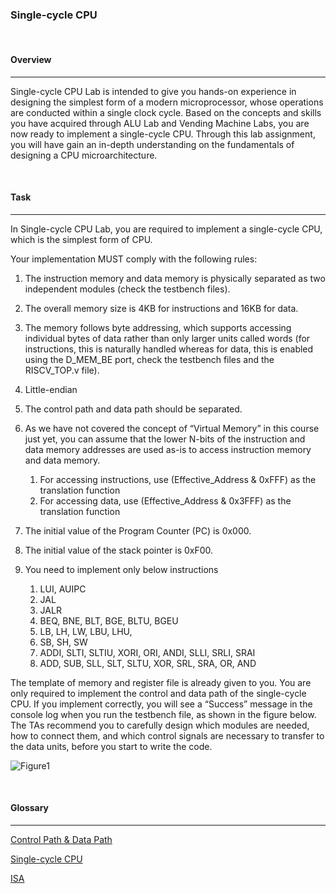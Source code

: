 ### **Single-cycle CPU**

<br>

#### **Overview**

---

Single-cycle CPU Lab is intended to give you hands-on experience in designing the simplest form of a modern microprocessor, whose operations are conducted within a single clock cycle. Based on the concepts and skills you have acquired through ALU Lab and Vending Machine Labs, you are now ready to implement a single-cycle CPU. Through this lab assignment, you will have gain an in-depth understanding on the fundamentals of designing a CPU microarchitecture.

<br>

#### **Task**

---

In Single-cycle CPU Lab, you are required to implement a single-cycle CPU, which is the simplest form of CPU.

Your implementation MUST comply with the following rules:

1. The instruction memory and data memory is physically separated as two independent modules (check the testbench files).

2. The overall memory size is 4KB for instructions and 16KB for data.

3. The memory follows byte addressing, which supports accessing individual bytes of data rather than only larger units called words (for instructions, this is naturally handled whereas for data, this is enabled using the D_MEM_BE port, check the testbench files and the RISCV_TOP.v file).

4. Little-endian

5. The control path and data path should be separated.

6. As we have not covered the concept of “Virtual Memory” in this course just yet, you can assume that the lower N-bits of the instruction and data memory addresses are used as-is to access instruction memory and data memory.

   1. For accessing instructions, use (Effective_Address & 0xFFF) as the translation function
   2. For accessing data, use (Effective_Address & 0x3FFF) as the translation function

7. The initial value of the Program Counter (PC) is 0x000.

8. The initial value of the stack pointer is 0xF00.

9. You need to implement only below instructions

   1. LUI, AUIPC
   2. JAL
   3. JALR
   4. BEQ, BNE, BLT, BGE, BLTU, BGEU
   5. LB, LH, LW, LBU, LHU,
   6. SB, SH, SW
   7. ADDI, SLTI, SLTIU, XORI, ORI, ANDI, SLLI, SRLI, SRAI
   8. ADD, SUB, SLL, SLT, SLTU, XOR, SRL, SRA, OR, AND

The template of memory and register file is already given to you. You are only required to implement the control and data path of the single-cycle CPU. If you implement correctly, you will see a “Success” message in the console log when you run the testbench file, as shown in the figure below. The TAs recommend you to carefully design which modules are needed, how to connect them, and which control signals are necessary to transfer to the data units, before you start to write the code.

![Figure1](/assets/lab/Computer-Architecture/Figure1.PNG)

<br>

#### **Glossary**

---

[Control Path & Data Path](https://velog.io/@chunjakim/Control-Path-Data-Path)

[Single-cycle CPU](https://velog.io/@chunjakim/Single-cycle-CPU)

[ISA](https://velog.io/@chunjakim/ISA-Instruction-Set-Architecture)
